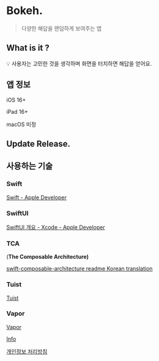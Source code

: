 # Bokeh.
> 다양한 해답을 랜덤하게 보여주는 앱
> 
## What is it ?

<aside>
💡 사용자는 고민한 것을 생각하며 화면을 터치하면 해답을 얻어요.
</aside>

## 앱 정보

iOS 16+

iPad 16+

macOS 미정

## Update Release.

## 사용하는 기술

### Swift

[Swift - Apple Developer](https://developer.apple.com/kr/swift/)

### SwiftUI

[SwiftUI 개요 - Xcode - Apple Developer](https://developer.apple.com/kr/xcode/swiftui/)

### TCA
(**The Composable Architecture)**

[swift-composable-architecture readme Korean translation](https://gist.github.com/Achoo-kr/5d8936d12e71028fcc4a7c5e078ca038)

### Tuist

[Tuist](https://tuist.io/)

### Vapor

[Vapor](https://vapor.codes/)

[Info](https://www.notion.so/Info-51a5b3863caf450cbd01bda2b1bf8df3?pvs=21)

[개인정보 처리방침](https://www.notion.so/6d82bac0a6a54c11ab72ea2917fd0573?pvs=21)
